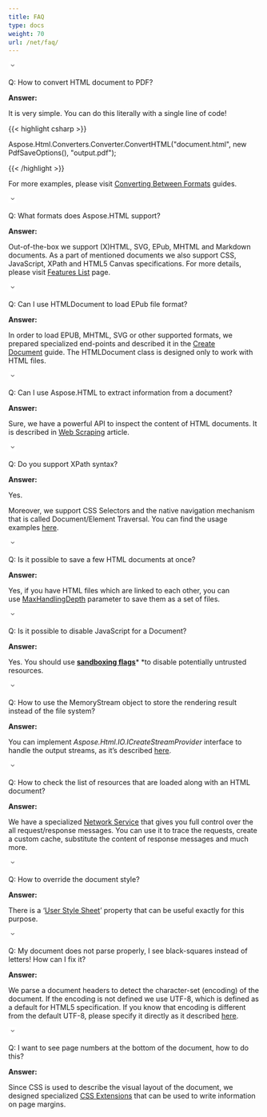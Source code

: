 ```yaml
---
title: FAQ
type: docs
weight: 70
url: /net/faq/
---
```


![todo:image_alt_text](faq_1.png)

Q: How to convert HTML document to PDF?

**Answer:**

It is very simple. You can do this literally with a single line of code! 

{{< highlight csharp >}}

 Aspose.Html.Converters.Converter.ConvertHTML("document.html", new PdfSaveOptions(), "output.pdf");

{{< /highlight >}}

For more examples, please visit [Converting Between Formats](/html/net/converting-between-formats/) guides.

![todo:image_alt_text](faq_1.png)

Q: What formats does Aspose.HTML support?

**Answer:** 

Out-of-the-box we support (X)HTML, SVG, EPub, MHTML and Markdown documents. As a part of mentioned documents we also support CSS, JavaScript, XPath and HTML5 Canvas specifications. For more details, please visit [Features List](/html/net/features-list/) page.

![todo:image_alt_text](faq_1.png)

Q: Can I use HTMLDocument to load EPub file format?

**Answer:** 

In order to load EPUB, MHTML, SVG or other supported formats, we prepared specialized end-points and described it in the [Create Document](/html/net/creating-a-document/) guide. The HTMLDocument class is designed only to work with HTML files.

![todo:image_alt_text](faq_1.png)

Q: Can I use Aspose.HTML to extract information from a document?

**Answer:** 

Sure, we have a powerful API to inspect the content of HTML documents. It is described in [Web Scraping](/html/net/web-scraping/) article.

![todo:image_alt_text](faq_1.png)

Q: Do you support XPath syntax?

**Answer:** 

Yes.

Moreover, we support CSS Selectors and the native navigation mechanism that is called Document/Element Traversal. You can find the usage examples [here](/html/net/web-scraping/#webscraping-xpath).

![todo:image_alt_text](faq_1.png)

Q: Is it possible to save a few HTML documents at once?

**Answer:** 

Yes, if you have HTML files which are linked to each other, you can use [MaxHandlingDepth](/html/net/saving-a-document/) parameter to save them as a set of files.

![todo:image_alt_text](faq_1.png)

Q: Is it possible to disable JavaScript for a Document?

**Answer:** 

Yes. You should use [**sandboxing flags**](/html/net/environment-configuration/)* *to disable potentially untrusted resources.

![todo:image_alt_text](faq_1.png)

Q: How to use the MemoryStream object to store the rendering result instead of the file system?

**Answer:** 

You can implement *Aspose.Html.IO.ICreateStreamProvider* interface to handle the output streams, as it’s described [here](/html/net/output-streams/).

![todo:image_alt_text](faq_1.png)

Q: How to check the list of resources that are loaded along with an HTML document?

**Answer:** 

We have a specialized [Network Service](/html/net/environment-configuration/) that gives you full control over the all request/response messages. You can use it to trace the requests, create a custom cache, substitute the content of response messages and much more.

![todo:image_alt_text](faq_1.png)

Q: How to override the document style?

**Answer:** 

There is a ‘[User Style Sheet](/html/net/environment-configuration/)’ property that can be useful exactly for this purpose.

![todo:image_alt_text](faq_1.png)

Q: My document does not parse properly, I see black-squares instead of letters! How can I fix it?

**Answer:** 

We parse a document headers to detect the character-set (encoding) of the document. If the encoding is not defined we use UTF-8, which is defined as a default for HTML5 specification. If you know that encoding is different from the default UTF-8, please specify it directly as it described [here](/html/net/environment-configuration/).

![todo:image_alt_text](faq_1.png)

Q: I want to see page numbers at the bottom of the document, how to do this?

**Answer:** 

Since CSS is used to describe the visual layout of the document, we designed specialized [CSS Extensions](/html/net/css-extensions/) that can be used to write information on page margins.
